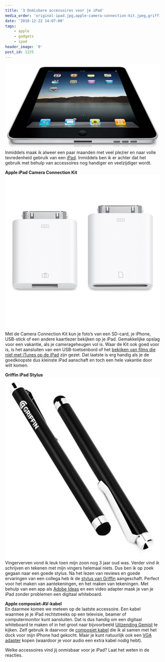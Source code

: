 ```yaml
---
title: '3 Onmisbare accessoires voor je iPad'
media_order: 'original-ipad.jpg,apple-camera-connection-kit.jpeg,griffin-stylus-pen-for-apple.jpg'
date: '2010-12-22 14:07:00'
tags:
    - apple
    - gadgets
    - ipad
header_image: '0'
post_id: 1225
---
```


![original ipad](original-ipad.jpg?cropResize=150,150 "iPad")
Inmiddels maak ik alweer een paar maanden met veel plezier en naar volle tevredenheid gebruik van een [iPad](http://www.apple.com/nl/ipad/). Inmiddels ben ik er achter dat het gebruik met behulp van accessoires nog handiger en veelzijdiger wordt.

**Apple iPad Camera Connection Kit**  
![apple camera connection kit](apple-camera-connection-kit.jpeg?cropResize=150,150 "Apple Camera Connection Kit")
Met de Camera Connection Kit kun je foto’s van een SD-card, je iPhone, USB-stick of een andere kaartlezer bekijken op je iPad. Gemakkelijke opslag voor een vakantie, als je camerageheugen vol is. Waar de Kit ook goed voor is, is het aansluiten van een USB-toetsenbord of het [bekijken van films die niet met iTunes op de iPad](https://youtube.com/watch?v=rNn62ZJxEZY) zijn gezet. Dat laatste is erg handig als je de goedkoopste dus kleinste iPad aanschaft en toch een hele vakantie door wilt komen.

**Griffin iPad Stylus**  
![griffin stylus pen for apple](griffin-stylus-pen-for-apple.jpg?cropResize=150,150)
Vingerverven vond ik leuk toen mijn zoon nog 3 jaar oud was. Verder vind ik schrijven en tekenen met mijn vingers helemaal niets. Dus ben ik op zoek gegaan naar een goede stylus. Na het lezen van reviews en goede ervaringen van een collega heb ik de [stylus van Griffin](http://www.griffintechnology.com/products/stylus) aangeschaft. Perfect voor het maken van aantekeningen, en het maken van tekeningen. Met behulp van een app als [Adobe Ideas](http://itunes.apple.com/nl/app/adobe-ideas/id364617858) en een video adapter maak je van je iPad zonder problemen een digitaal whiteboard.

**Apple composiet-AV-kabel**  
En daarmee komen we meteen op de laatste accessoire. Een kabel waarmee je je iPad rechtstreeks op een televisie, beamer of computermonitor kunt aansluiten. Dat is dus handig om een digitaal whiteboard te maken of in het groot naar bijvoorbeeld [Uitzending Gemist](http://www.uitzendinggemist.nl/) te kijken. Zelf gebruik ik daarvoor de [composiet kabel](http://store.apple.com/nl/product/MC748ZM/A) die ik al samen met het dock voor mijn iPhone had gekocht. Maar je kunt natuurlijk ook een [VGA adapter](http://store.apple.com/nl/product/MC552ZM/A) kopen (waardoor je voor audio een extra kabel nodig hebt).

Welke accessoires vind jij onmisbaar voor je iPad? Laat het weten in de reacties.
